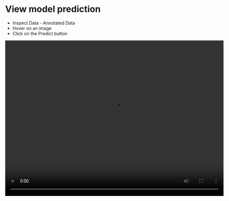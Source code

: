 # View model prediction
- Inspect Data - Annotated Data
- Hover on an image
- Click on the Predict button
<video width="700" height="500" controls>
  <source src="https://user-images.githubusercontent.com/79496995/193446281-870d202d-f6b3-4cdc-b36c-c0478d29ca6e.mov" type="video/mp4">
</video>